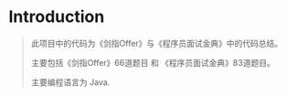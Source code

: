 # Introduction

> 此项目中的代码为《剑指Offer》与《程序员面试金典》中的代码总结。
> 
> 主要包括《剑指Offer》66道题目 和 《程序员面试金典》83道题目。
> 
> 主要编程语言为 Java.
